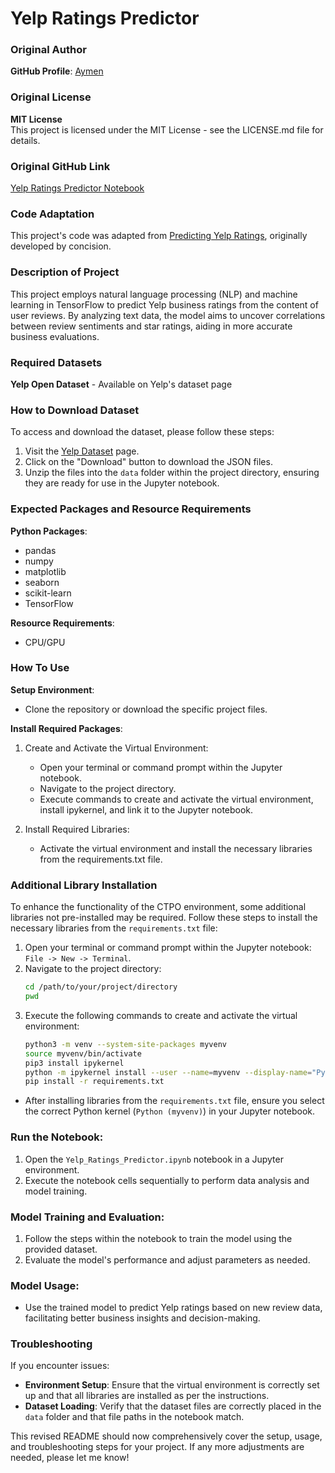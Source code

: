 # Yelp Ratings Predictor

### Original Author
**GitHub Profile**: [Aymen](https://github.com/aymen)

### Original License
**MIT License**  
This project is licensed under the MIT License - see the LICENSE.md file for details.

### Original GitHub Link
[Yelp Ratings Predictor Notebook](https://github.com/aymen/yelp-ratings-predictor)

### Code Adaptation
This project's code was adapted from [Predicting Yelp Ratings](https://github.com/concision/predicting-yelp-ratings), originally developed by concision.

### Description of Project
This project employs natural language processing (NLP) and machine learning in TensorFlow to predict Yelp business ratings from the content of user reviews. By analyzing text data, the model aims to uncover correlations between review sentiments and star ratings, aiding in more accurate business evaluations.

### Required Datasets
**Yelp Open Dataset** - Available on Yelp's dataset page

### How to Download Dataset
To access and download the dataset, please follow these steps:
1. Visit the [Yelp Dataset](https://www.yelp.com/dataset) page.
2. Click on the "Download" button to download the JSON files.
3. Unzip the files into the `data` folder within the project directory, ensuring they are ready for use in the Jupyter notebook.

### Expected Packages and Resource Requirements
**Python Packages**:
- pandas
- numpy
- matplotlib
- seaborn
- scikit-learn
- TensorFlow

**Resource Requirements**:
- CPU/GPU

### How To Use
**Setup Environment**:
- Clone the repository or download the specific project files.

**Install Required Packages**:
1. Create and Activate the Virtual Environment:
   - Open your terminal or command prompt within the Jupyter notebook.
   - Navigate to the project directory.
   - Execute commands to create and activate the virtual environment, install ipykernel, and link it to the Jupyter notebook.

2. Install Required Libraries:
   - Activate the virtual environment and install the necessary libraries from the requirements.txt file.

### Additional Library Installation
To enhance the functionality of the CTPO environment, some additional libraries not pre-installed may be required. Follow these steps to install the necessary libraries from the `requirements.txt` file:
1. Open your terminal or command prompt within the Jupyter notebook: `File -> New -> Terminal`.
2. Navigate to the project directory:
   ```bash
   cd /path/to/your/project/directory
   pwd
3. Execute the following commands to create and activate the virtual environment:
   ```bash
   python3 -m venv --system-site-packages myvenv
   source myvenv/bin/activate
   pip3 install ipykernel
   python -m ipykernel install --user --name=myvenv --display-name="Python (myvenv)"
   pip install -r requirements.txt

- After installing libraries from the `requirements.txt` file, ensure you select the correct Python kernel (`Python (myvenv)`) in your Jupyter notebook.

### Run the Notebook:
1. Open the `Yelp_Ratings_Predictor.ipynb` notebook in a Jupyter environment.
2. Execute the notebook cells sequentially to perform data analysis and model training.

### Model Training and Evaluation:
1. Follow the steps within the notebook to train the model using the provided dataset.
2. Evaluate the model's performance and adjust parameters as needed.

### Model Usage:
- Use the trained model to predict Yelp ratings based on new review data, facilitating better business insights and decision-making.

### Troubleshooting
If you encounter issues:
- **Environment Setup**: Ensure that the virtual environment is correctly set up and that all libraries are installed as per the instructions.
- **Dataset Loading**: Verify that the dataset files are correctly placed in the `data` folder and that file paths in the notebook match.

This revised README should now comprehensively cover the setup, usage, and troubleshooting steps for your project. If any more adjustments are needed, please let me know!

